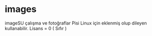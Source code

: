 # images
imageSU çalışma ve fotoğraflar Pisi Linux için eklenmiş olup dileyen kullanabilir. Lisans = 0 ( Sıfır )
